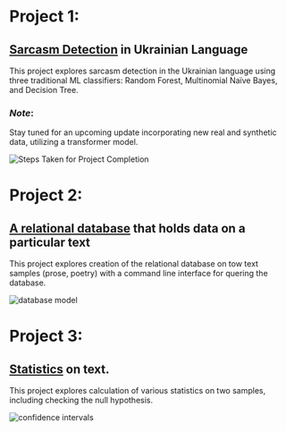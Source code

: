 # Project 1: 
## [Sarcasm Detection](https://github.com/botvyns/sarcasm_detection_traditional_ML) in Ukrainian Language

This project explores sarcasm detection in the Ukrainian language using three traditional ML classifiers: Random Forest, Multinomial Naïve Bayes, and Decision Tree. 

### *Note*: 
Stay tuned for an upcoming update incorporating new real and synthetic data, utilizing a transformer model.

![Steps Taken for Project Completion](https://github.com/botvyns/portfolio/blob/main/docs/images/steps.png)

# Project 2: 
## [A relational database](https://github.com/botvyns/text_database) that holds data on a particular text

This project explores creation of the relational database on tow text samples (prose, poetry) with a command line interface for quering the database.

![database model](https://github.com/botvyns/portfolio/blob/main/docs/images/data_model.png)

# Project 3: 
## [Statistics](https://github.com/botvyns/statistics_on_text) on text.

This project explores calculation of various statistics on two samples, including checking the null hypothesis.

![confidence intervals](https://github.com/botvyns/portfolio/blob/main/docs/images/fluctuation.png)
